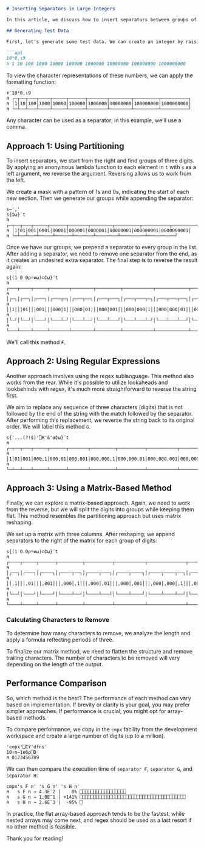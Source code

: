 ```markdown
# Inserting Separators in Large Integers

In this article, we discuss how to insert separators between groups of three digits in an integer that is passed as a character vector. We will cover three different approaches to achieve this task, though there are many other methods available. For more information, you can refer to the link to the chat event in the video description.

## Generating Test Data

First, let's generate some test data. We can create an integer by raising 10 to the powers of 0 through 9, making each of these numbers into a character vector. The output will be boxed like this, which we will call `t`. 

```apl
10*0,⍳9
⍝ 1 10 100 1000 10000 100000 1000000 10000000 100000000 1000000000
```

To view the character representations of these numbers, we can apply the formatting function:

```apl
⍕¨10*0,⍳9
⍝ ┌─┬──┬───┬────┬─────┬──────┬───────┬────────┬─────────┬──────────┐
⍝ │1│10│100│1000│10000│100000│1000000│10000000│100000000│1000000000│
⍝ └─┴──┴───┴────┴─────┴──────┴───────┴────────┴─────────┴──────────┘
```

Any character can be used as a separator; in this example, we'll use a comma.

## Approach 1: Using Partitioning

To insert separators, we start from the right and find groups of three digits. By applying an anonymous lambda function to each element in `t` with `s` as a left argument, we reverse the argument. Reversing allows us to work from the left.

We create a mask with a pattern of 1s and 0s, indicating the start of each new section. Then we generate our groups while appending the separator:

```apl
s←','
s{⌽⍵}¨t
⍝ ┌─┬──┬───┬─────┬──────┬───────┬────────┬─────────┬──────────┬────────────┐
⍝ │1│01│001│0001│00001│000001│0000001│00000001│000000001│0000000001│
⍝ └─┴──┴───┴─────┴──────┴───────┴────────┴─────────┴──────────┘
```

Once we have our groups, we prepend a separator to every group in the list. After adding a separator, we need to remove one separator from the end, as it creates an undesired extra separator. The final step is to reverse the result again:

```apl
s{(1 0 0⍴⍨≢⍵)⊂⌽⍵}¨t
⍝ ┌───┬────┬─────┬───────┬────────┬─────────┬───────────┬────────────┬─────────────┬───────────────┐
⍝ │┌─┐│┌──┐│┌───┐│┌───┬─┐│┌───┬──┐│┌───┬───┐│┌───┬───┬─┐│┌───┬───┬──┐│┌───┬───┬───┐│┌───┬───┬───┬─┐│
⍝ ││1│││01│││001│││000│1│││000│01│││000│001│││000│000│1│││000│000│01│││000│000│001│││000│000│000│1││
⍝ │└─┘│└──┘│└───┘│└───┴─┘│└───┴──┘│└───┴───┘│└───┴───┴─┘│└───┴───┴──┘│└───┴───┴───┘│└───┴───┴───┴─┘│
⍝ └───┴────┴─────┴───────┴────────┴─────────┴───────────┴────────────┴─────────────┴───────────────┘
```

We'll call this method `F`.

## Approach 2: Using Regular Expressions

Another approach involves using the regex sublanguage. This method also works from the rear. While it's possible to utilize lookaheads and lookbehinds with regex, it's much more straightforward to reverse the string first.

We aim to replace any sequence of three characters (digits) that is not followed by the end of the string with the match followed by the separator. After performing this replacement, we reverse the string back to its original order. We will label this method `G`.

```apl
s{'...(?!$)'⎕R'&'⍺⌽⍵}¨t
⍝ ┌─┬──┬───┬─────┬──────┬───────┬─────────┬──────────┬───────────┬─────────────┐
⍝ │1│01│001│000,1│000,01│000,001│000,000,1│000,000,01│000,000,001│000,000,000,1│
⍝ └─┴──┴───┴─────┴──────┴───────┴─────────┴──────────┴───────────┴─────────────┘
```

## Approach 3: Using a Matrix-Based Method

Finally, we can explore a matrix-based approach. Again, we need to work from the reverse, but we will split the digits into groups while keeping them flat. This method resembles the partitioning approach but uses matrix reshaping.

We set up a matrix with three columns. After reshaping, we append separators to the right of the matrix for each group of digits:

```apl
s{(1 0 0⍴⍨≢⍵)⊂⌽⍵}¨t
⍝ ┌────┬─────┬──────┬─────────┬──────────┬───────────┬──────────────┬───────────────┬────────────────┬───────────────────┐
⍝ │┌──┐│┌───┐│┌────┐│┌────┬──┐│┌────┬───┐│┌────┬────┐│┌────┬────┬──┐│┌────┬────┬───┐│┌────┬────┬────┐│┌────┬────┬────┬──┐│
⍝ ││,1│││,01│││,001│││,000│,1│││,000│,01│││,000│,001│││,000│,000│,1│││,000│,000│,01│││,000│,000│,001│││,000│,000│,000│,1││
⍝ │└──┘│└───┘│└────┘│└────┴──┘│└────┴───┘│└────┴────┘│└────┴────┴──┘│└────┴────┴───┘│└────┴────┴────┘│└────┴────┴────┴──┘│
⍝ └────┴─────┴──────┴─────────┴──────────┴───────────┴──────────────┴───────────────┴────────────────┴───────────────────┘
```

### Calculating Characters to Remove

To determine how many characters to remove, we analyze the length and apply a formula reflecting periods of three. 

To finalize our matrix method, we need to flatten the structure and remove trailing characters. The number of characters to be removed will vary depending on the length of the output.

## Performance Comparison

So, which method is the best? The performance of each method can vary based on implementation. If brevity or clarity is your goal, you may prefer simpler approaches. If performance is crucial, you might opt for array-based methods.

To compare performance, we copy in the `cmpx` facility from the development workspace and create a large number of digits (up to a million). 

```apl
'cmpx'⎕CY'dfns'
10↑n←1e6⍴⎕D
⍝ 0123456789
```

We can then compare the execution time of `separator F`, `separator G`, and `separator H`:

```apl
cmpx's F n' 's G n' 's H n'
⍝   s F n → 4.3E¯2 |    0% ⎕⎕⎕⎕⎕⎕⎕⎕⎕⎕⎕⎕⎕⎕⎕⎕⎕                       
⍝   s G n → 1.0E¯1 | +141% ⎕⎕⎕⎕⎕⎕⎕⎕⎕⎕⎕⎕⎕⎕⎕⎕⎕⎕⎕⎕⎕⎕⎕⎕⎕⎕⎕⎕⎕⎕⎕⎕⎕⎕⎕⎕⎕⎕⎕
⍝   s H n → 2.6E¯3 |  -95% ⎕                                       
```

In practice, the flat array-based approach tends to be the fastest, while nested arrays may come next, and regex should be used as a last resort if no other method is feasible.

Thank you for reading!
```